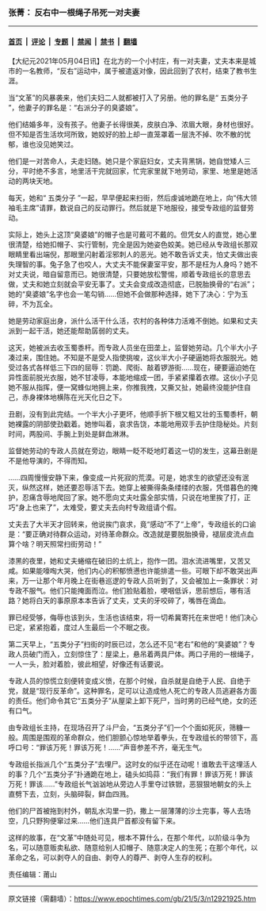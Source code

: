 ### 张菁： 反右中一根绳子吊死一对夫妻

---

#### [首页](../../../..?n12921925) &nbsp;|&nbsp; [评论](../../../../../epoch-comment?n12921925) &nbsp;|&nbsp; [专题](../../../../../epoch-special?n12921925) &nbsp;|&nbsp; [禁闻](../../../../../epoch-news?n12921925) &nbsp;|&nbsp; [禁书](../../../../../books?n12921925) &nbsp;|&nbsp; [翻墙](https://github.com/gfw-breaker/nogfw/blob/master/README.md?n12921925)


<div class="post_content" id="artbody" itemprop="articleBody">
 <!-- article content begin -->
 <p>
  【大纪元2021年05月04日讯】在北方的一个小村庄，有一对夫妻，丈夫本来是城市的一名教师，“反右”运动中，属于被遣返对像，因此回到了农村，结束了教书生涯。
 </p>
 <p>
  当“文革”的风暴袭来，他们夫妇二人就都被打入了另册。他的罪名是“
  <ok href="https://www.epochtimes.com/gb/tag/%E4%BA%94%E7%B1%BB%E5%88%86%E5%AD%90.html">
   五类分子
  </ok>
  ”，他妻子的罪名是：“右派分子的臭婆娘”。
 </p>
 <p>
  他们结婚多年，没有孩子。他妻子长得很美，皮肤白净、浓眉大眼，身材也很好。但不知是否生活坎坷所致，她姣好的脸上却一直笼罩着一层洗不掉、吹不散的忧郁，谁也没见她笑过。
 </p>
 <p>
  他们是一对苦命人，夫走妇随。她只是个家庭妇女，丈夫背黑锅，她自觉矮人三分，平时绝不多言，地里活干完就回家，忙完家里就下地劳动，家里、地里是她活动的两块天地。
 </p>
 <p>
  每天，她和“
  <ok href="https://www.epochtimes.com/gb/tag/%E4%BA%94%E7%B1%BB%E5%88%86%E5%AD%90.html">
   五类分子
  </ok>
  ”一起，早早便起来扫街，然后虔诚地跪在地上，向“伟大领袖毛主席”请罪，数说自己的反动罪行。然后就是下地服役，接受专政组的监督劳动。
 </p>
 <p>
  实际上，她头上这顶“臭婆娘”的帽子也是可戴可不戴的。但凭女人的直觉，她心里很清楚，给她扣帽子、实行管制，完全是因为她姿色姣美。她已经从专政组长那双眼睛里看出端倪，那眼里闪射着淫邪刺人的恶光。她不敢告诉丈夫，怕丈夫做出丧失理智的事。兔子急了也咬人，大丈夫不能保妻室平安，那不是枉为人身吗？她不对丈夫说，暗自留意而已。她很清楚，只要她放松警惕，顺着专政组长的意思去做，丈夫和她立刻就会平安无事了。丈夫会变成改造彻底，已脱胎换骨的“右派”；她的“臭婆娘”名字也会一笔勾销……但她不会做那种选择，她下了决心：宁为玉碎，不为瓦全。
 </p>
 <p>
  她是劳动家庭出身，派什么活干什么活，农村的各种体力活难不倒她。如果和丈夫派到一起干活，她还能帮助孱弱的丈夫。
 </p>
 <p>
  这天，她被派去收玉蜀黍杆。而专政人员坐在田垄上，监督她劳动。几个半大小子凑过来，围住她。不知是不是受人指使挑唆，这伙半大小子硬逼她将衣服脱光。她受过各式各样低三下四的屈辱：罚跪、爬街、敲着锣游街……现在，硬要逼迫她在异性面前脱光衣服，她不甘凌辱，本能地缩成一团，手紧紧攥着衣襟。这伙小子见她不服从指挥，便一窝蜂似地拥上来，你推我拽，又撕又扯，她最终没能护住自己，赤身裸体地横陈在光天化日之下。
 </p>
 <p>
  丑剧，没有到此完结。一个半大小子更坏，他顺手折下根又粗又壮的玉蜀黍杆，朝她裸露的阴部使劲戳着。她惨叫着，哀求告饶，本能地用双手去护住隐秘处。片刻时间，两股间、手腕上到处是鲜血淋淋。
 </p>
 <p>
  监督她劳动的专政人员就在旁边，眼睛一眨不眨地盯着这一切的发生，这幕丑剧是不是他导演的，不得而知。
 </p>
 <p>
  ……四周慢慢安静下来，像变成一片死寂的荒漠。可是，她求生的欲望还没有泯灭，纵然这样，她还要忍辱活下去。她穿上被撕得条条缕缕的衣服，凭借暮色的掩护，忍痛含辱地爬回了家。她不愿向丈夫吐露全部实情，只说在地里挨了打，正巧“身上也来了”，太难受，要丈夫去向村专政组请个假。
 </p>
 <p>
  丈夫去了大半天才回转来，他说挨门哀求，竟“感动”不了“上帝”，专政组长的口谕是：“要正确对待群众运动，对待革命群众。改造就是要脱胎换骨，褪层皮流点血算个啥？明天照常扫街劳动！”
 </p>
 <p>
  漆黑的夜里，她和丈夫蜷缩在破旧的土炕上，抱作一团。泪水流进嘴里，又苦又咸。如果能嚎啕大哭，他们内心的积郁愤懑也许能排遣一些。可眼下却不敢哭出声来，万一让那个年月晚上在街巷巡逻的专政人员听到了，又会被加上一条罪状：对专政不服气。他们只能掩面而泣。他们脸贴着脸，哽咽低诉，思前想后，哪有活路？她将白天的事原原本本告诉了丈夫，丈夫的牙咬碎了，嘴唇在滴血。
 </p>
 <p>
  罪已经受够，侮辱也该到头，生活也该结束，将一切希冀寄托在来世吧！他们决心已定，紧紧抱着，度过人生最后一个不眠之夜。
 </p>
 <p>
  第二天早上，“五类分子”扫街的时辰已过，怎么还不见“老右”和他的“臭婆娘”？专政人员破门而入，立刻惊住了：屋梁上，悬吊着两具尸体。两口子用的一根绳子，一人一头，脸对着脸，彼此相望，好像还有话要说。
 </p>
 <p>
  专政人员的惊慌立刻便转变成义愤，在那个时候，自杀就是自绝于人民、自绝于党，就是“现行反革命”。这种罪名，足可以让造成他人死亡的专政人员逃避各方面的责任。他们命令其它“五类分子”从屋梁上卸下死尸，当时男的已经气绝，女的还有口气。
 </p>
 <p>
  由专政组长主持，在现场召开了斗尸会，“五类分子”们一个个面如死灰，筛糠一般。周围是围观的革命群众，他们胆颤心惊地举着拳头，在专政组长的带领下，高呼口号：“罪该万死！罪该万死！……”声音参差不齐，毫无生气。
 </p>
 <p>
  专政组长指派几个“五类分子”去埋尸。这时女的似乎还在动呢！谁敢去干这埋活人的事？几个“五类分子”扑通跪在地上，磕头如捣蒜：“我们有罪！罪该万死！罪该万死！罪该……”专政组长气汹汹地从旁边人手里夺过铁锨，恶狠狠地朝女的头上直劈下去，立刻，头脑碎裂，鲜血四溅。
 </p>
 <p>
  他们的尸首被拖到村外，朝乱水沟里一扔，撒上一层薄薄的沙土完事，等人去场空，几只野狗便窜过来……他们连具尸首都没有留下来。
 </p>
 <p>
  这样的故事，在“文革”中随处可见，根本不算什么，在那个年代，以阶级斗争为名，可以随意贩卖私欲、随意给别人扣帽子、随意决定人的生死；在那个年代，以革命之名，可以剥夺人的自由、剥夺人的尊严、剥夺人生存的权利。
 </p>
 <p>
  责任编辑：莆山
 </p>
 <!-- article content end -->
 <div id="below_article_ad">
 </div>
</div>


---

原文链接（需翻墙）：https://www.epochtimes.com/gb/21/5/3/n12921925.htm